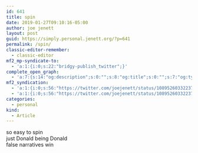 ```yaml
---
id: 641
title: spin
date: 2019-01-27T09:10:16-05:00
author: joe jenett
layout: post
guid: https://simply.personal.jenett.org/?p=641
permalink: /spin/
classic-editor-remember:
  - classic-editor
mf2_mp-syndicate-to:
  - 'a:1:{i:0;s:22:"bridgy-publish_twitter";}'
complete_open_graph:
  - 'a:7:{s:14:"og:description";s:0:"";s:8:"og:title";s:0:"";s:7:"og:type";s:0:"";s:12:"twitter:card";s:7:"summary";s:15:"twitter:creator";s:0:"";s:19:"twitter:description";s:0:"";s:8:"og:image";s:0:"";}'
mf2_syndication:
  - 'a:1:{i:0;s:56:"https://twitter.com/joejenett/status/1089526033223766016";}'
  - 'a:1:{i:0;s:56:"https://twitter.com/joejenett/status/1089526033223766016";}'
categories:
  - personal
kind:
  - Article
---
```

so easy to spin  
just Donald being Donald  
false narratives win
